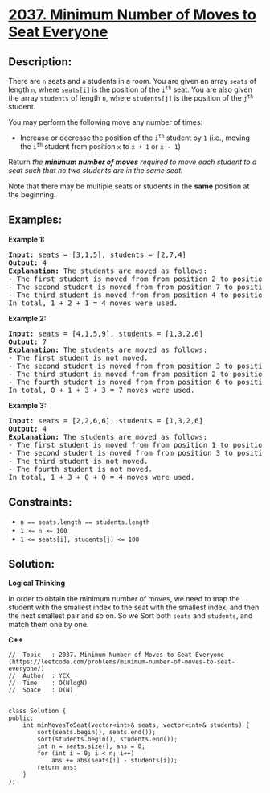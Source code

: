 # [2037. Minimum Number of Moves to Seat Everyone](https://leetcode.com/problems/minimum-number-of-moves-to-seat-everyone/)


## Description:

<p>There are <code>n</code> seats and <code>n</code> students in a room. You are given an array <code>seats</code> of length <code>n</code>, where <code>seats[i]</code> is the position of the <code>i<sup>th</sup></code> seat. You are also given the array <code>students</code> of length <code>n</code>, where <code>students[j]</code> is the position of the <code>j<sup>th</sup></code> student.</p>
<p>You may perform the following move any number of times:</p>
<ul>
  <li>Increase or decrease the position of the <code>i<sup>th</sup></code> student by <code>1</code> (i.e., moving the <code>i<sup>th</sup></code> student from position <code>x</code> to <code>x + 1</code> or <code>x - 1</code>)</li>
</ul>
<p>Return <em>the <strong>minimum number of moves</strong> required to move each student to a seat such that no two students are in the same seat.</em></p>
<p>Note that there may be multiple seats or students in the <strong>same</strong> position at the beginning.</p>


## Examples:

<strong>Example 1:</strong>
<pre>
<strong>Input:</strong> seats = [3,1,5], students = [2,7,4]
<strong>Output:</strong> 4
<strong>Explanation:</strong> The students are moved as follows:
- The first student is moved from from position 2 to position 1 using 1 move.
- The second student is moved from from position 7 to position 5 using 2 moves.
- The third student is moved from from position 4 to position 3 using 1 move.
In total, 1 + 2 + 1 = 4 moves were used.
</pre>

<strong>Example 2:</strong>
<pre>
<strong>Input:</strong> seats = [4,1,5,9], students = [1,3,2,6]
<strong>Output:</strong> 7
<strong>Explanation:</strong> The students are moved as follows:
- The first student is not moved.
- The second student is moved from from position 3 to position 4 using 1 move.
- The third student is moved from from position 2 to position 5 using 3 moves.
- The fourth student is moved from from position 6 to position 9 using 3 moves.
In total, 0 + 1 + 3 + 3 = 7 moves were used. 
</pre>

<strong>Example 3:</strong>
<pre>
<strong>Input:</strong> seats = [2,2,6,6], students = [1,3,2,6]
<strong>Output:</strong> 4
<strong>Explanation:</strong> The students are moved as follows:
- The first student is moved from from position 1 to position 2 using 1 move.
- The second student is moved from from position 3 to position 6 using 3 moves.
- The third student is not moved.
- The fourth student is not moved.
In total, 1 + 3 + 0 + 0 = 4 moves were used. 
</pre>


## Constraints:

<ul>
  <li><code>n == seats.length == students.length</code></li>
  <li><code>1 &lt;= n &lt;= 100</code></li>
  <li><code>1 &lt;= seats[i], students[j] &lt;= 100</code></li>
</ul>


## Solution:

<strong>Logical Thinking</strong>
<p>In order to obtain the minimum number of moves, we need to map the student with the smallest index to the seat with the smallest index, and then the next smallest pair and so on. So we <storng>Sort</strong> both <code>seats</code> and <code>students</code>, and match them one by one.</p>


<strong>C++</strong>

```
//  Topic   : 2037. Minimum Number of Moves to Seat Everyone (https://leetcode.com/problems/minimum-number-of-moves-to-seat-everyone/)
//  Author  : YCX
//  Time    : O(NlogN)
//  Space   : O(N)


class Solution {
public:
    int minMovesToSeat(vector<int>& seats, vector<int>& students) {
        sort(seats.begin(), seats.end());
        sort(students.begin(), students.end());
        int n = seats.size(), ans = 0;
        for (int i = 0; i < n; i++)
            ans += abs(seats[i] - students[i]);
        return ans;
    }
};
```
